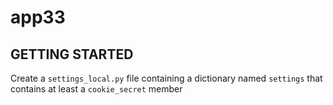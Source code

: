 
app33
========


GETTING STARTED
---------------

Create a `settings_local.py` file containing a dictionary named `settings` that
contains at least a `cookie_secret` member

